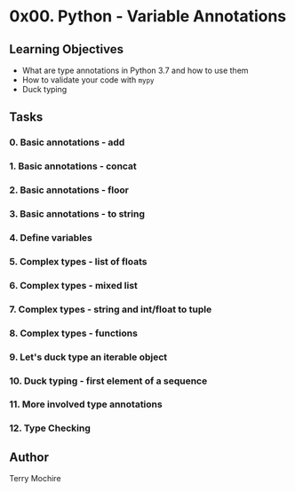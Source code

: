 # 0x00. Python - Variable Annotations

## Learning Objectives

-   What are type annotations in Python 3.7 and how to use them
-   How to validate your code with `mypy`
- Duck typing

## Tasks

### 0. Basic annotations - add
### 1. Basic annotations - concat
### 2. Basic annotations - floor
### 3. Basic annotations - to string
### 4. Define variables
### 5. Complex types - list of floats
### 6. Complex types - mixed list
### 7. Complex types - string and int/float to tuple
### 8. Complex types - functions
### 9. Let's duck type an iterable object
### 10. Duck typing - first element of a sequence
### 11. More involved type annotations
### 12. Type Checking


## Author
Terry Mochire